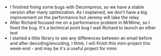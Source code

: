 * I finished fixing some bugs with Decompress, so we have a stable version after many optimization. As I explained, we don't have a big improvement on the performance but Jeremy will take the relay
* After Richard focused me on a performance problem in MrMime, so I fixed the bug. It's a technical point bug I wait Richard to launch an other test
* I started a little library to see any differences between an email before and after decoding/encoding, I think, I will finish this mini-project this week-end - and may be it's a useful project for irmin
